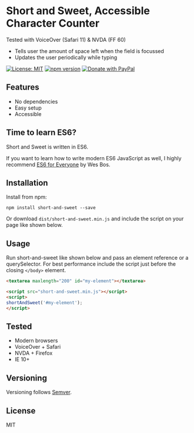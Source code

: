 # Short and Sweet, Accessible Character Counter

Tested with VoiceOver (Safari 11) & NVDA (FF 60)
- Tells user the amount of space left when the field is focussed
- Updates the user periodically while typing

[![License: MIT](https://img.shields.io/badge/license-MIT-blue.svg)](https://github.com/rikschennink/short-and-sweet/blob/gh-pages/LICENSE)
[![npm version](https://badge.fury.io/js/short-and-sweet.svg)](https://badge.fury.io/js/short-and-sweet)
[![Donate with PayPal](https://img.shields.io/badge/donate-PayPal.me-pink.svg)](https://www.paypal.me/rikschennink/5)


## Features

- No dependencies
- Easy setup
- Accessible


## Time to learn ES6?

Short and Sweet is written in ES6.

If you want to learn how to write modern ES6 JavaScript as well, I highly recommend [ES6 for Everyone](http://bit.ly/es6-course) by Wes Bos. 


## Installation

Install from npm:

```
npm install short-and-sweet --save
```

Or download `dist/short-and-sweet.min.js` and include the script on your page like shown below.


## Usage

Run short-and-sweet like shown below and pass an element reference or a querySelector. For best performance include the script just before the closing `</body>` element.

```html
<textarea maxlength="200" id="my-element"></textarea>

<script src="short-and-sweet.min.js"></script>
<script>
shortAndSweet('#my-element');
</script>
```



## Tested

- Modern browsers
- VoiceOver + Safari
- NVDA + Firefox
- IE 10+


## Versioning

Versioning follows [Semver](http://semver.org).

## License

MIT

